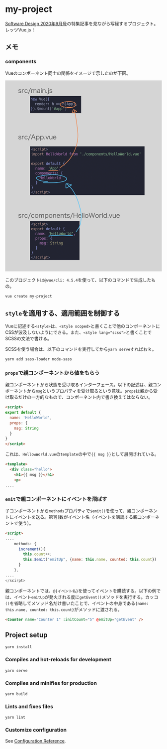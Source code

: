 # my-project

[Software Design 2020年9月号](https://gihyo.jp/magazine/SD/archive/2020/202009)の特集記事を見ながら写経するプロジェクト。レッツVue.js！

## メモ

### components

Vueのコンポーネント同士の関係をイメージで示したのが下図。

![component-relation](assets/image_2020-09-09-13-50-54.png)

このプロジェクトは`@vue/cli: 4.5.4`を使って、以下のコマンドで生成したもの。

```sh
vue create my-project
```

## `style`を適用する、適用範囲を制御する

Vueに記述する`<style>`は、`<style scoped>`と書くことで他のコンポーネントにCSSが波及しないようにできる。また、`<style lang="scss">`と書くことでSCSSの文法で書ける。

SCSSを使う場合は、以下のコマンドを実行してから`yarn serve`すればおｋ。

```sh
yarn add sass-loader node-sass
```

### `props`で親コンポーネントから値をもらう

親コンポーネントから状態を受け取るインターフェース。以下の記述は、親コンポーネントから`msg`というプロパティを受け取るという意味。`props`は親から受け取るだけの一方的なもので、コンポーネント内で書き換えてはならない。

```html
<script>
export default {
  name: 'HelloWorld',
  props: {
    msg: String
  }
}
</script>
```

これは、`HellowWorld.vue`の`template`の中で`{{ msg }}`として展開されている。

```html
<template>
  <div class="hello">
    <h1>{{ msg }}</h1>
    <p>
....
```

### `emit`で親コンポーネントにイベントを飛ばす

子コンポーネントから`methods`プロパティで`$emit()`を使って、親コンポーネントにイベントを送る。第1引数がイベント名（イベントを購読する親コンポーネントで使う）。

```html
<script>
....
    methods: {
      increment(){
        this.count++;
        this.$emit("emitUp", {name: this.name, counted: this.count})
      }
    },
....
</scirpt>
```

親コンポーネントでは、`@{イベント名}`を使ってイベントを購読する。以下の例では、イベント`emitUp`が発火される度に`getEvent()`メソッドを実行する。カッコ`()`を省略してメソッド名だけ書いたことで、イベントの中身である`{name: this.name, counted: this.count}`がメソッドに渡される。

```html
<Counter name="Counter 1" :initCount="5" @emitUp="getEvent" />
```

## Project setup
```
yarn install
```

### Compiles and hot-reloads for development
```
yarn serve
```

### Compiles and minifies for production
```
yarn build
```

### Lints and fixes files
```
yarn lint
```

### Customize configuration
See [Configuration Reference](https://cli.vuejs.org/config/).
